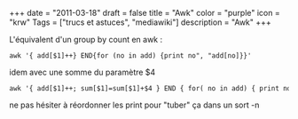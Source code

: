 +++
date = "2011-03-18"
draft = false
title = "Awk"
color = "purple"
icon = "krw"
Tags = ["trucs et astuces", "mediawiki"]
description = "Awk"
+++

L'équivalent d'un group by count en awk :

    awk '{ add[$1]++} END{for (no in add) {print no", "add[no]}}'

idem avec une somme du paramètre \$4

    awk '{ add[$1]++; sum[$1]=sum[$1]+$4 } END { for( no in add) { print no"\t"sum[no]"\t"add[no] }}'

ne pas hésiter à réordonner les print pour "tuber" ça dans un sort -n
